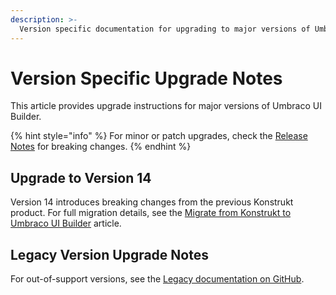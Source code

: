 ```yaml
---
description: >-
  Version specific documentation for upgrading to major versions of Umbraco UI Builder.
---
```


# Version Specific Upgrade Notes

This article provides upgrade instructions for major versions of Umbraco UI Builder.

{% hint style="info" %}
 For minor or patch upgrades, check the [Release Notes](../release-notes.md) for breaking changes.
{% endhint %}

## Upgrade to Version 14

Version 14 introduces breaking changes from the previous Konstrukt product. For full migration details, see the [Migrate from Konstrukt to Umbraco UI Builder](./migrating-from-konstrukt-to-umbraco-ui-builder.md) article.

## Legacy Version Upgrade Notes

For out-of-support versions, see the [Legacy documentation on GitHub](https://github.com/umbraco/UmbracoDocs/tree/umbraco-eol-versions).
